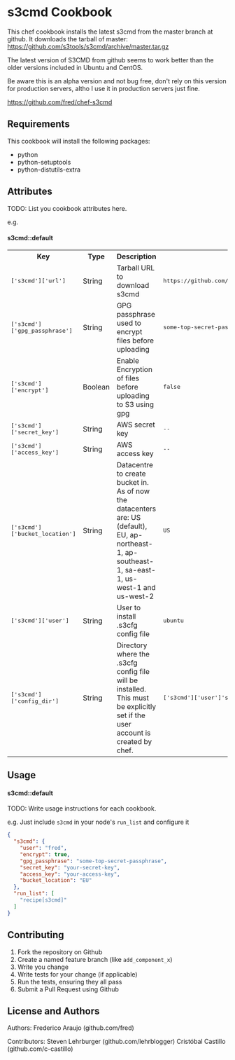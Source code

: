 s3cmd Cookbook
==============

This chef cookbook installs the latest s3cmd from the master branch at github.
It downloads the tarball of master: https://github.com/s3tools/s3cmd/archive/master.tar.gz

The latest version of S3CMD from github seems to work better than the older versions included in Ubuntu and CentOS.

Be aware this is an alpha version and not bug free, don't rely on this version for production servers, altho I use it in production servers just fine.

https://github.com/fred/chef-s3cmd


Requirements
------------
  
  This cookbook will install the following packages:

  - python
  - python-setuptools
  - python-distutils-extra


Attributes
----------
TODO: List you cookbook attributes here.

e.g.
#### s3cmd::default
<table>
  <tr>
    <th>Key</th>
    <th>Type</th>
    <th>Description</th>
    <th>Default</th>
  </tr>
  <tr>
    <td><tt>['s3cmd']['url']</tt></td>
    <td>String</td>
    <td>Tarball URL to download s3cmd</td>
    <td><tt>https://github.com/s3tools/s3cmd/archive/master.tar.gz</tt></td>
  </tr>
  <tr>
    <td><tt>['s3cmd']['gpg_passphrase']</tt></td>
    <td>String</td>
    <td>GPG passphrase used to encrypt files before uploading</td>
    <td><tt>some-top-secret-passphrase</tt></td>
  </tr>
  <tr>
    <td><tt>['s3cmd']['encrypt']</tt></td>
    <td>Boolean</td>
    <td>Enable Encryption of files before uploading to S3 using gpg</td>
    <td><tt>false</tt></td>
  </tr>
  <tr>
    <td><tt>['s3cmd']['secret_key']</tt></td>
    <td>String</td>
    <td>AWS secret key</td>
    <td><tt>--</tt></td>
  </tr>
  <tr>
    <td><tt>['s3cmd']['access_key']</tt></td>
    <td>String</td>
    <td>AWS access key</td>
    <td><tt>--</tt></td>
  </tr>
  <tr>
    <td><tt>['s3cmd']['bucket_location']</tt></td>
    <td>String</td>
    <td>Datacentre to create bucket in. As of now the datacenters are: US (default), EU, ap-northeast-1, ap-southeast-1, sa-east-1, us-west-1 and us-west-2</td>
    <td><tt>US</tt></td>
  </tr>
  <tr>
    <td><tt>['s3cmd']['user']</tt></td>
    <td>String</td>
    <td>User to install .s3cfg config file</td>
    <td><tt>ubuntu</tt></td>
  </tr>
  <tr>
    <td><tt>['s3cmd']['config_dir']</tt></td>
    <td>String</td>
    <td>Directory where the .s3cfg config file will be installed.  This must be explicitly set if the user account is created by chef.</td>
    <td><tt>['s3cmd']['user']'s home directory</tt></td>
  </tr>
</table>

Usage
-----

#### s3cmd::default
TODO: Write usage instructions for each cookbook.

e.g.
Just include `s3cmd` in your node's `run_list` and configure it

```json
{
  "s3cmd": {
    "user": "fred",
    "encrypt": true,
    "gpg_passphrase": "some-top-secret-passphrase",
    "secret_key": "your-secret-key",
    "access_key": "your-access-key",
    "bucket_location": "EU"
  },
  "run_list": [
    "recipe[s3cmd]"
  ]
}
```

Contributing
------------

1. Fork the repository on Github
2. Create a named feature branch (like `add_component_x`)
3. Write you change
4. Write tests for your change (if applicable)
5. Run the tests, ensuring they all pass
6. Submit a Pull Request using Github


License and Authors
-------------------

Authors: Frederico Araujo (github.com/fred)

Contributors: Steven Lehrburger (github.com/lehrblogger)
Cristóbal Castillo (github.com/c-castillo)
